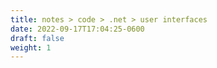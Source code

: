 ```yaml
---
title: notes > code > .net > user interfaces
date: 2022-09-17T17:04:25-0600
draft: false
weight: 1
---
```

